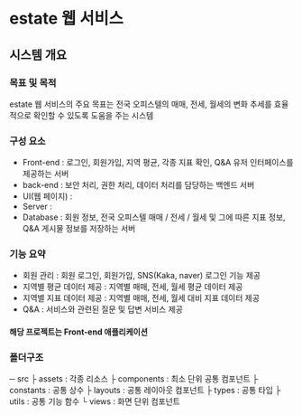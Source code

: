 # estate 웹 서비스

## 시스템 개요

### 목표 및 목적
estate 웹 서비스의 주요 목표는 전국 오피스텔의 매매, 전세, 월세의 변화 추세를 효율적으로 확인할 수 있도록 도움을 주는 시스템


### 구성 요소
- Front-end : 로그인, 회원가입, 지역 평균, 각종 지표 확인, Q&A 유저 인터페이스를 제공하는 서버
- back-end : 보안 처리, 권한 처리, 데이터 처리를 담당하는 백엔드 서버
- UI(웹 페이지) : 
- Server : 
- Database : 회원 정보, 전국 오피스텔 매매 / 전세 / 월세 및 그에 따른 지표 정보, Q&A 게시물 정보를 저장하는 서버

### 기능 요약
- 회원 관리 : 회원 로그인, 회원가입, SNS(Kaka, naver) 로그인 기능 제공
- 지역별 평균 데이터 제공 : 지역별 매매, 전세, 월세 평균 데이터 제공
- 지역별 지표 데이터 제공 : 지역별 매매, 전세, 월세 대비 지표 데이터 제공
- Q&A : 서비스와 관련된 질문 및 답변 서비스 제공

#### 해당 프로젝트는 Front-end 애플리케이션

### 폴더구조
─ src
   ├ assets : 각종 리소스
   ├ components : 최소 단위 공통 컴포넌트
   ├ constants : 공통 상수
   ├ layouts : 공통 레이아웃 컴포넌트
   ├ types : 공통 타입
   ├ utils : 공통 기능 함수
   └ views : 화면 단위 컴포넌트
